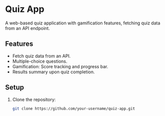# Quiz App

A web-based quiz application with gamification features, fetching quiz data from an API endpoint.

## Features
- Fetch quiz data from an API.
- Multiple-choice questions.
- Gamification: Score tracking and progress bar.
- Results summary upon quiz completion.

## Setup
1. Clone the repository:
   ```bash
   git clone https://github.com/your-username/quiz-app.git